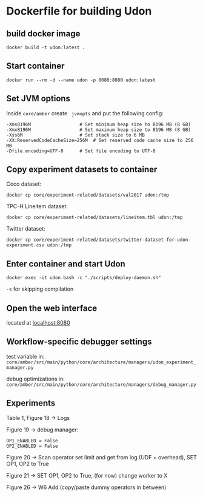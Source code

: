 # Dockerfile for building Udon

## build docker image
`docker build -t udon:latest .`

## Start container
`docker run --rm -d --name udon -p 8080:8080 udon:latest`

## Set JVM options
Inside `core/amber` create `.jvmopts` and put the following config:

```
-Xms8196M                  # Set minimum heap size to 8196 MB (8 GB)
-Xmx8196M                  # Set maximum heap size to 8196 MB (8 GB)
-Xss6M                     # Set stack size to 6 MB
-XX:ReservedCodeCacheSize=256M  # Set reserved code cache size to 256 MB
-Dfile.encoding=UTF-8      # Set file encoding to UTF-8
```

## Copy experiment datasets to container
Coco dataset:

`docker cp core/experiment-related/datasets/val2017 udon:/tmp`

TPC-H Lineitem dataset:

`docker cp core/experiment-related/datasets/lineitem.tbl udon:/tmp`

Twitter dataset:

`docker cp core/experiment-related/datasets/twitter-dataset-for-udon-experiment.csv udon:/tmp`

## Enter container and start Udon
`docker exec -it udon bash -c "./scripts/deploy-daemon.sh"`

`-s` for skipping compilation

## Open the web interface
located at [localhost:8080](http://localhost:8080)

## Workflow-specific debugger settings
test variable in: `core/amber/src/main/python/core/architecture/managers/udon_experiment_manager.py`

debug optimizations in: `core/amber/src/main/python/core/architecture/managers/debug_manager.py`

## Experiments

Table 1, Figure 18 -> Logs

Figure 19 -> debug manager:

    OP1_ENABLED = False
    OP2_ENABLED = False

Figure 20 -> Scan operator set limit and get from log (UDF + overhead), SET OP1, OP2 to True

Figure 21 -> SET OP1, OP2 to True, (for now) change worker to X

Figure 26 -> W6 Add (copy/paste dummy operators in between)